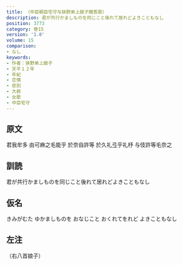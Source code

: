 ```yaml
---
title: （中臣朝臣宅守与狭野弟上娘子贈答歌）
description: 君が共行かましものを同じこと後れて居れどよきこともなし
position: 3773
category: 巻15
version: '1.0'
volume: 15
comparison:
- なし
keywords:
- 作者：狭野弟上娘子
- 天平１２年
- 年紀
- 恋情
- 悲別
- 大赦
- 女歌
- 中臣宅守
---
```


## 原文

君我牟多 由可麻之毛能乎 於奈自許等 於久礼弖乎礼杼 与伎許等毛奈之

## 訓読

君が共行かましものを同じこと後れて居れどよきこともなし

## 仮名

きみがむた ゆかましものを おなじこと おくれてをれど よきこともなし

## 左注

（右八首娘子）
